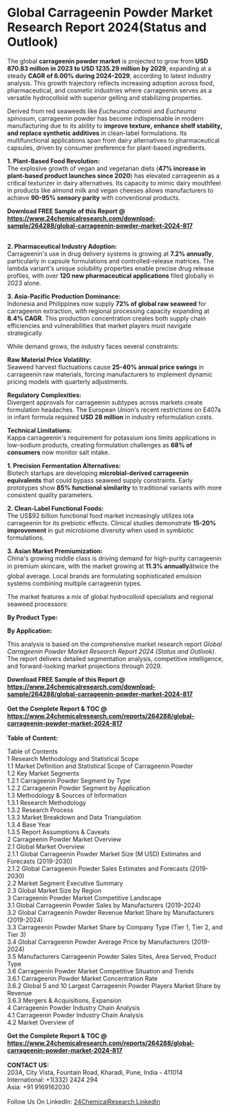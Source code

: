 <h1>Global Carrageenin Powder Market Research Report 2024(Status and Outlook)</h1><p>The global <strong>carrageenin powder market</strong> is projected to grow from <strong>USD 870.83 million in 2023 to USD 1235.29 million by 2029</strong>, expanding at a steady <strong>CAGR of 6.00% during 2024-2029</strong>, according to latest industry analysis. This growth trajectory reflects increasing adoption across food, pharmaceutical, and cosmetic industries where carrageenin serves as a versatile hydrocolloid with superior gelling and stabilizing properties.</p><p>Derived from red seaweeds like <em>Eucheuma cottonii</em> and <em>Eucheuma spinosum</em>, carrageenin powder has become indispensable in modern manufacturing due to its ability to <strong>improve texture, enhance shelf stability, and replace synthetic additives</strong> in clean-label formulations. Its multifunctional applications span from dairy alternatives to pharmaceutical capsules, driven by consumer preference for plant-based ingredients.</p><p><strong>1. Plant-Based Food Revolution:</strong><br>
The explosive growth of vegan and vegetarian diets (<strong>47% increase in plant-based product launches since 2020</strong>) has elevated carrageenin as a critical texturizer in dairy alternatives. Its capacity to mimic dairy mouthfeel in products like almond milk and vegan cheeses allows manufacturers to achieve <strong>90-95% sensory parity</strong> with conventional products.</p><div><b>Download FREE Sample of this Report @ 
            <a href="https://www.24chemicalresearch.com/download-sample/264288/global-carrageenin-powder-market-2024-817">
            https://www.24chemicalresearch.com/download-sample/264288/global-carrageenin-powder-market-2024-817</a></b></div><br><p><strong>2. Pharmaceutical Industry Adoption:</strong><br>
Carrageenin's use in drug delivery systems is growing at <strong>7.2% annually</strong>, particularly in capsule formulations and controlled-release matrices. The lambda variant's unique solubility properties enable precise drug release profiles, with over <strong>120 new pharmaceutical applications</strong> filed globally in 2023 alone.</p><p><strong>3. Asia-Pacific Production Dominance:</strong><br>
Indonesia and Philippines now supply <strong>72% of global raw seaweed</strong> for carrageenin extraction, with regional processing capacity expanding at <strong>8.4% CAGR</strong>. This production concentration creates both supply chain efficiencies and vulnerabilities that market players must navigate strategically.</p><p>While demand grows, the industry faces several constraints:</p><p><strong>Raw Material Price Volatility:</strong><br>
    Seaweed harvest fluctuations cause <strong>25-40% annual price swings</strong> in carrageenin raw materials, forcing manufacturers to implement dynamic pricing models with quarterly adjustments.</p><p><strong>Regulatory Complexities:</strong><br>
    Divergent approvals for carrageenin subtypes across markets create formulation headaches. The European Union's recent restrictions on E407a in infant formula required <strong>USD 28 million</strong> in industry reformulation costs.</p><p><strong>Technical Limitations:</strong><br>
    Kappa carrageenin's requirement for potassium ions limits applications in low-sodium products, creating formulation challenges as <strong>68% of consumers</strong> now monitor salt intake.</p><p><strong>1. Precision Fermentation Alternatives:</strong><br>
Biotech startups are developing <strong>microbial-derived carrageenin equivalents</strong> that could bypass seaweed supply constraints. Early prototypes show <strong>85% functional similarity</strong> to traditional variants with more consistent quality parameters.</p><p><strong>2. Clean-Label Functional Foods:</strong><br>
The US$92 billion functional food market increasingly utilizes iota carrageenin for its prebiotic effects. Clinical studies demonstrate <strong>15-20% improvement</strong> in gut microbiome diversity when used in symbiotic formulations.</p><p><strong>3. Asian Market Premiumization:</strong><br>
China's growing middle class is driving demand for high-purity carrageenin in premium skincare, with the market growing at <strong>11.3% annually</strong>âtwice the global average. Local brands are formulating sophisticated emulsion systems combining multiple carrageenin types.</p><p>The market features a mix of global hydrocolloid specialists and regional seaweed processors:</p><p><strong>By Product Type:</strong></p><p><strong>By Application:</strong></p><p>This analysis is based on the comprehensive market research report <em>Global Carrageenin Powder Market Research Report 2024 (Status and Outlook)</em>. The report delivers detailed segmentation analysis, competitive intelligence, and forward-looking market projections through 2029.</p><div><b>Download FREE Sample of this Report @ 
            <a href="https://www.24chemicalresearch.com/download-sample/264288/global-carrageenin-powder-market-2024-817">
            https://www.24chemicalresearch.com/download-sample/264288/global-carrageenin-powder-market-2024-817</a></b></div><br><div><b>Get the Complete Report & TOC @ 
            <a href="https://www.24chemicalresearch.com/reports/264288/global-carrageenin-powder-market-2024-817">
            https://www.24chemicalresearch.com/reports/264288/global-carrageenin-powder-market-2024-817</a></b></div><br>
            <b>Table of Content:</b><p>Table of Contents<br />
1 Research Methodology and Statistical Scope<br />
1.1 Market Definition and Statistical Scope of Carrageenin Powder<br />
1.2 Key Market Segments<br />
1.2.1 Carrageenin Powder Segment by Type<br />
1.2.2 Carrageenin Powder Segment by Application<br />
1.3 Methodology & Sources of Information<br />
1.3.1 Research Methodology<br />
1.3.2 Research Process<br />
1.3.3 Market Breakdown and Data Triangulation<br />
1.3.4 Base Year<br />
1.3.5 Report Assumptions & Caveats<br />
2 Carrageenin Powder Market Overview<br />
2.1 Global Market Overview<br />
2.1.1 Global Carrageenin Powder Market Size (M USD) Estimates and Forecasts (2019-2030)<br />
2.1.2 Global Carrageenin Powder Sales Estimates and Forecasts (2019-2030)<br />
2.2 Market Segment Executive Summary<br />
2.3 Global Market Size by Region<br />
3 Carrageenin Powder Market Competitive Landscape<br />
3.1 Global Carrageenin Powder Sales by Manufacturers (2019-2024)<br />
3.2 Global Carrageenin Powder Revenue Market Share by Manufacturers (2019-2024)<br />
3.3 Carrageenin Powder Market Share by Company Type (Tier 1, Tier 2, and Tier 3)<br />
3.4 Global Carrageenin Powder Average Price by Manufacturers (2019-2024)<br />
3.5 Manufacturers Carrageenin Powder Sales Sites, Area Served, Product Type<br />
3.6 Carrageenin Powder Market Competitive Situation and Trends<br />
3.6.1 Carrageenin Powder Market Concentration Rate<br />
3.6.2 Global 5 and 10 Largest Carrageenin Powder Players Market Share by Revenue<br />
3.6.3 Mergers & Acquisitions, Expansion<br />
4 Carrageenin Powder Industry Chain Analysis<br />
4.1 Carrageenin Powder Industry Chain Analysis<br />
4.2 Market Overview of</p><div><b>Get the Complete Report & TOC @ 
            <a href="https://www.24chemicalresearch.com/reports/264288/global-carrageenin-powder-market-2024-817">
            https://www.24chemicalresearch.com/reports/264288/global-carrageenin-powder-market-2024-817</a></b></div><br><b>CONTACT US:</b><br>
            203A, City Vista, Fountain Road, Kharadi, Pune, India - 411014<br>
            International: +1(332) 2424 294<br>
            Asia: +91 9169162030 <br><br>
            Follow Us On LinkedIn: <a href="https://www.linkedin.com/company/24chemicalresearch/">24ChemicalResearch LinkedIn</a>